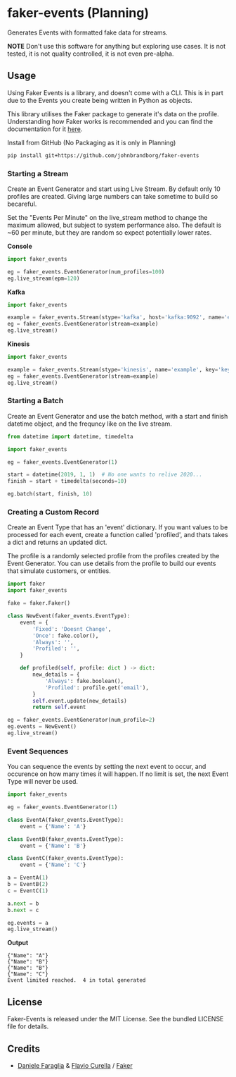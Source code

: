 # faker-events (Planning)
Generates Events with formatted fake data for streams.

**NOTE** Don't use this software for anything but exploring use cases.
It is not tested, it is not quality controlled, it is not even pre-alpha.

## Usage
Using Faker Events is a library, and doesn't come with a CLI.  This is in part
due to the Events you create being written in Python as objects.

This library utilises the Faker package to generate it's data on the profile.
Understanding how Faker works is recommended and you can find the documentation
for it [here](https://faker.readthedocs.io/en/stable/).

Install from GitHub  (No Packaging as it is only in Planning)
```bash
pip install git+https://github.com/johnbrandborg/faker-events
```

### Starting a Stream
Create an Event Generator and start using Live Stream. By default only 10
profiles are created.  Giving large numbers can take sometime to build so
becareful.

Set the "Events Per Minute" on the live_stream method to change the maximum
allowed, but subject to system performance also.  The default is ~60 per
minute, but they are random so expect potentially lower rates.

**Console**
```python
import faker_events

eg = faker_events.EventGenerator(num_profiles=100)
eg.live_stream(epm=120)
```

**Kafka**
```python
import faker_events

example = faker_events.Stream(stype='kafka', host='kafka:9092', name='example')
eg = faker_events.EventGenerator(stream=example)
eg.live_stream()
```

**Kinesis**
```python
import faker_events

example = faker_events.Stream(stype='kinesis', name='example', key='key')
eg = faker_events.EventGenerator(stream=example)
eg.live_stream()
```


### Starting a Batch
Create an Event Generator and use the batch method, with a start and finish
datetime object, and the frequncy like on the live stream.


```python
from datetime import datetime, timedelta

import faker_events

eg = faker_events.EventGenerator(1)

start = datetime(2019, 1, 1)  # No one wants to relive 2020...
finish = start + timedelta(seconds=10)

eg.batch(start, finish, 10)
```

### Creating a Custom Record
Create an Event Type that has an 'event' dictionary.  If you want values to be
processed for each event, create a function called 'profiled', and thats takes
a dict and returns an updated dict.

The profile is a randomly selected profile from the profiles created by the
Event Generator.  You can use details from the profile to build our events
that simulate customers, or entities.

```python
import faker
import faker_events

fake = faker.Faker()

class NewEvent(faker_events.EventType):
    event = {
        'Fixed': 'Doesnt Change',
        'Once': fake.color(),
        'Always': '',
        'Profiled': '',
    }

    def profiled(self, profile: dict ) -> dict:
        new_details = {
            'Always': fake.boolean(),
            'Profiled': profile.get('email'),
        }
        self.event.update(new_details)
        return self.event

eg = faker_events.EventGenerator(num_profile=2)
eg.events = NewEvent()
eg.live_stream()
```

### Event Sequences

You can sequence the events by setting the next event to occur, and occurence
on how many times it will happen.  If no limit is set, the next Event Type will
never be used.


```python
import faker_events

eg = faker_events.EventGenerator(1)

class EventA(faker_events.EventType):
    event = {'Name': 'A'}

class EventB(faker_events.EventType):
    event = {'Name': 'B'}

class EventC(faker_events.EventType):
    event = {'Name': 'C'}

a = EventA(1)
b = EventB(2)
c = EventC(1)

a.next = b
b.next = c

eg.events = a
eg.live_stream()
```

**Output**
```
{"Name": "A"}
{"Name": "B"}
{"Name": "B"}
{"Name": "C"}
Event limited reached.  4 in total generated
```

## License

Faker-Events is released under the MIT License. See the bundled LICENSE file for details.

## Credits

* [Daniele Faraglia](https://github.com/joke2k) & [Flavio Curella](https://github.com/fcurella) / [Faker](https://github.com/joke2k/faker)
